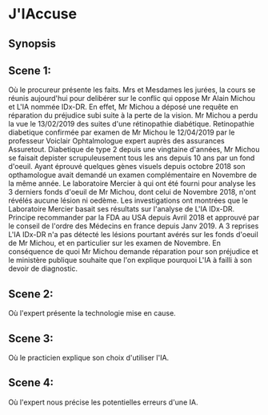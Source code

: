 # J'IAccuse

## Synopsis

## Scene 1:

Où le procureur présente les faits.
Mrs et Mesdames les jurées, la cours se réunis aujourd'hui pour delibérer sur le conflic qui oppose Mr Alain Michou et L'IA nommée IDx-DR. 
En effet, Mr Michou a déposé une requête en réparation du préjudice subi suite à la perte de la vision. 
Mr Michou a perdu la vue le 13/02/2019 des suites d'une rétinopathie diabétique.
Retinopathie diabetique confirmée par examen de Mr Michou le 12/04/2019 par le professeur Voiclair Ophtalmologue expert auprès des assurances Assuretout.
Diabetique de type 2 depuis une vingtaine d'années, Mr Michou se faisait depister scrupuleusement tous les ans depuis 10 ans par un fond d'oeuil. 
Ayant éprouvé quelques gènes visuels depuis octobre 2018 son opthamologue avait demandé un examen complémentaire en Novembre de la même année.
Le laboratoire Mercier à qui ont été fourni pour analyse les 3 derniers fonds d'oeuil de Mr Michou, 
dont celui de Novembre 2018, n'ont révélés aucune lésion ni oedème.
Les investigations ont montrées que le Laboratoire Mercier basait ses résultats sur l'analyse de L'IA IDx-DR.
Principe recommander par la FDA au USA depuis Avril 2018 et approuvé par le conseil de l'ordre des Médecins en france depuis Janv 2019.
A 3 reprises L'IA IDx-DR n'a pas détecté les lésions pourtant avérés sur les fonds d'oeuil de Mr Michou, et en particulier sur les examen de Novembre.
En conséquence de quoi Mr Michou demande réparation pour son préjudice 
et le ministère publique souhaite que l'on explique pourquoi L'IA à failli à son devoir de diagnostic.

     

## Scene 2:

Où l'expert présente la technologie mise en cause.

## Scene 3:

Où le practicien explique son choix d'utiliser l'IA.

## Scene 4:

Où l'expert nous précise les potentielles erreurs d'une IA.
